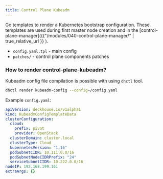 ```yaml
---
title: Control Plane Kubeadm
---
```


Go templates to render a Kubernetes bootstrap configuration. 
These templates are used during first master node creation and in the [control-plane-manager]({{"/modules/040-control-plane-manager/" | true_relative_url }} ).

* `config.yaml.tpl` - main config
* `patches/` - control plane components patches
 

### How to render control-plane-kubeadm?
Kubeadm config file compilation is possible with using `dhctl` tool.

```bash
dhctl render kubeadm-config --config=/config.yaml
```

Example `config.yaml`:
```yaml
apiVersion: deckhouse.io/v1alpha1
kind: KubeadmConfigTemplateData
clusterConfiguration:
  cloud:
    prefix: pivot
    provider: OpenStack
  clusterDomain: cluster.local
  clusterType: Cloud
  kubernetesVersion: "1.16"
  podSubnetCIDR: 10.111.0.0/16
  podSubnetNodeCIDRPrefix: "24"
  serviceSubnetCIDR: 10.222.0.0/16
nodeIP: 192.168.199.161
extraArgs: {}
```
